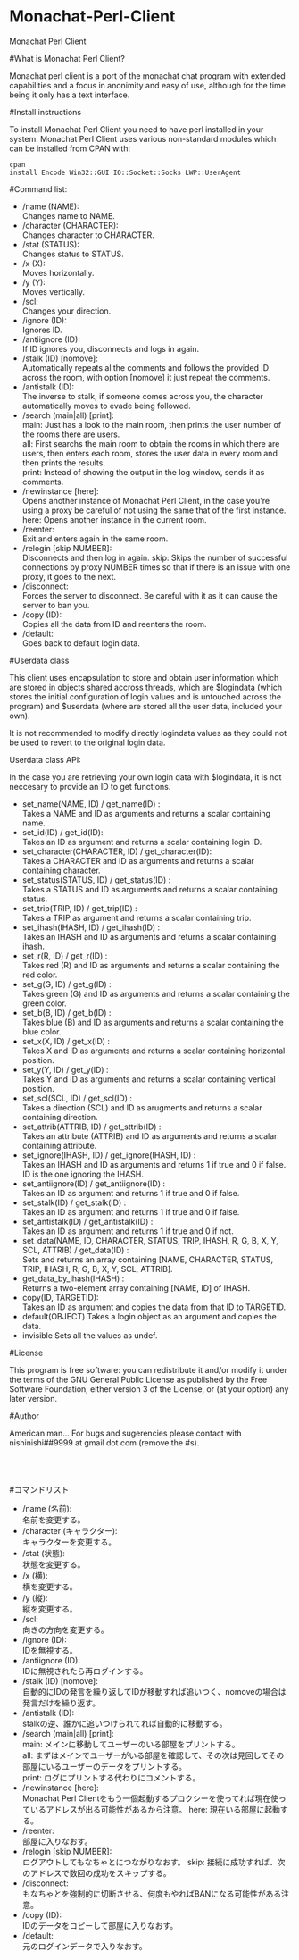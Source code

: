 # Monachat-Perl-Client
Monachat Perl Client


#What is Monachat Perl Client?

Monachat perl client is a port of the monachat chat program with extended capabilities and a focus in anonimity and easy of use, although for the time being it only has a text interface.


#Install instructions

To install Monachat Perl Client you need to have perl installed in your system.
Monachat Perl Client uses various non-standard modules which can be installed from CPAN with:

```
cpan
install Encode Win32::GUI IO::Socket::Socks LWP::UserAgent
```


#Command list:

* /name (NAME):<br>
Changes name to NAME.
* /character (CHARACTER):<br>
Changes character to CHARACTER.
* /stat (STATUS):<br>
Changes status to STATUS.
* /x (X):<br>
Moves horizontally.
* /y (Y):<br>
Moves vertically.
* /scl:<br>
Changes your direction.
* /ignore (ID):<br>
Ignores ID.
* /antiignore (ID):<br>
If ID ignores you, disconnects and logs in again.
* /stalk (ID) [nomove]:<br>
Automatically repeats al the comments and follows the provided ID across the room, with option [nomove] it just repeat the comments.
* /antistalk (ID):<br>
The inverse to stalk, if someone comes across you, the character automatically moves to evade being followed.
* /search (main|all) [print]:<br>
   main: Just has a look to the main room, then prints the user number of the rooms there are users.<br>
   all: First searchs the main room to obtain the rooms in which there are users, then enters each room, stores the user data in every room and then prints the results.<br>
   print: Instead of showing the output in the log window, sends it as comments.<br>
* /newinstance [here]:<br>
Opens another instance of Monachat Perl Client, in the case you're using a proxy be careful of not using the same that of the first instance.
  here: Opens another instance in the current room.
* /reenter:<br>
Exit and enters again in the same room.
* /relogin [skip NUMBER]:<br>
Disconnects and then log in again.
    skip: Skips the number of successful connections by proxy NUMBER times so that if there is an issue with one proxy, it goes to the next.
* /disconnect:<br>
Forces the server to disconnect. Be careful with it as it can cause the server to ban you.
* /copy (ID):<br>
Copies all the data from ID and reenters the room.
* /default:<br>
Goes back to default login data.


#Userdata class

This client uses encapsulation to store and obtain user information which are stored in objects shared accross threads, which are $logindata (which stores the initial configuration of login values and is untouched across the program) and $userdata (where are stored all the user data, included your own).

It is not recommended to modify directly logindata values as they could not be used to revert to the original login data.

Userdata class API:

In the case you are retrieving your own login data with $logindata, it is not neccesary to provide an ID to get functions.

* set_name(NAME, ID) / get_name(ID) :<br>
Takes a NAME and ID as arguments and returns a scalar containing name.
* set_id(ID) / get_id(ID):<br>
Takes an ID as argument and returns a scalar containing login ID.
* set_character(CHARACTER, ID) / get_character(ID):<br>
Takes a CHARACTER and ID as arguments and returns a scalar containing character.
* set_status(STATUS, ID) / get_status(ID) :<br>
Takes a STATUS and ID as arguments and returns a scalar containing status.
* set_trip(TRIP, ID) / get_trip(ID) :<br>
Takes a TRIP as argument and returns a scalar containing trip.
* set_ihash(IHASH, ID) / get_ihash(ID) :<br>
Takes an IHASH and ID as arguments and returns a scalar containing ihash.
* set_r(R, ID) / get_r(ID) :<br>
Takes red (R) and ID as arguments and returns a scalar containing the red color.
* set_g(G, ID) / get_g(ID) :<br>
Takes green (G) and ID as arguments and returns a scalar containing the green color.
* set_b(B, ID) / get_b(ID) :<br>
Takes blue (B) and ID as arguments and returns a scalar containing the blue color.
* set_x(X, ID) / get_x(ID) :<br>
Takes X and ID as arguments and returns a scalar containing horizontal position.
* set_y(Y, ID) / get_y(ID) :<br>
Takes Y and ID as arguments and returns a scalar containing vertical position.
* set_scl(SCL, ID) / get_scl(ID) :<br>
Takes a direction (SCL) and ID as arugments and returns a scalar containing direction.
* set_attrib(ATTRIB, ID) / get_sttrib(ID) :<br>
Takes an attribute (ATTRIB) and ID as arguments and returns a scalar containing attribute.
* set_ignore(IHASH, ID) / get_ignore(IHASH, ID) :<br>
Takes an IHASH and ID as arguments and returns 1 if true and 0 if false. ID is the one ignoring the IHASH.
* set_antiignore(ID) / get_antiignore(ID) :<br>
Takes an ID as argument and returns 1 if true and 0 if false.
* set_stalk(ID) / get_stalk(ID) :<br>
Takes an ID as argument and returns 1 if true and 0 if false.
* set_antistalk(ID) / get_antistalk(ID) :<br>
Takes an ID as argument and returns 1 if true and 0 if not.
* set_data(NAME, ID, CHARACTER, STATUS, TRIP, IHASH, R, G, B, X, Y, SCL, ATTRIB) / get_data(ID) :<br>
Sets and returns an array containing [NAME, CHARACTER, STATUS, TRIP, IHASH, R, G, B, X, Y, SCL, ATTRIB].
* get_data_by_ihash(IHASH) :<br>
Returns a two-element array containing [NAME, ID] of IHASH.
* copy(ID, TARGETID):<br>
Takes an ID as argument and copies the data from that ID to TARGETID.
* default(OBJECT)
Takes a login object as an argument and copies the data.
* invisible
Sets all the values as undef.


#License

This program is free software: you can redistribute it and/or modify it under the terms of the GNU General Public License as published by the Free Software Foundation, either version 3 of the License, or (at your option) any later version.


#Author

American man...
For bugs and sugerencies please contact with nishinishi##9999 at gmail dot com (remove the #s).<br><br><br><br>



#コマンドリスト

* /name (名前):<br>
名前を変更する。
* /character (キャラクター):<br>
キャラクターを変更する。
* /stat (状態):<br>
状態を変更する。
* /x (横):<br>
横を変更する。
* /y (縦):<br>
縦を変更する。
* /scl:<br>
向きの方向を変更する。
* /ignore (ID):<br>
IDを無視する。
* /antiignore (ID):<br>
IDに無視されたら再ログインする。
* /stalk (ID) [nomove]:<br>
自動的にIDの発言を繰り返してIDが移動すれば追いつく、nomoveの場合は発言だけを繰り返す。
* /antistalk (ID):<br>
stalkの逆、誰かに追いつけられてれば自動的に移動する。
* /search (main|all) [print]:<br>
   main: メインに移動してユーザーのいる部屋をプリントする。<br>
   all: まずはメインでユーザーがいる部屋を確認して、その次は見回してその部屋にいるユーザーのデータをプリントする。<br>
   print: ログにプリントする代わりにコメントする。<br>
* /newinstance [here]:<br>
Monachat Perl Clientをもう一個起動するプロクシーを使ってれば現在使っているアドレスが出る可能性があるから注意。
  here: 現在いる部屋に起動する。
* /reenter:<br>
部屋に入りなおす。
* /relogin [skip NUMBER]:<br>
ログアウトしてもなちゃとにつながりなおす。
    skip: 接続に成功すれば、次のアドレスで数回の成功をスキップする。
* /disconnect:<br>
もなちゃとを強制的に切断させる、何度もやればBANになる可能性がある注意。
* /copy (ID):<br>
IDのデータをコピーして部屋に入りなおす。
* /default:<br>
元のログインデータで入りなおす。
